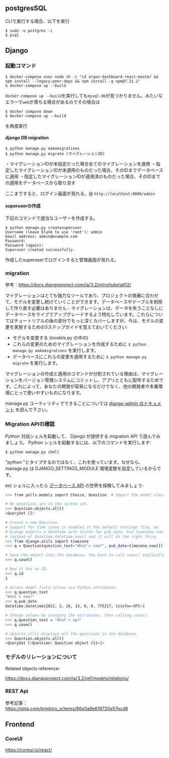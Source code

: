 ## postgresSQL

CLIで実行する場合、以下を実行
```
$ sudo -u postgres -i
$ psql
```

## Django

### 起動コマンド

```
$ docker-compose exec node sh -c "cd argon-dashboard-react-master && npm install --legacy-peer-deps && npm install -g npm@7.21.1"
$ docker-compose up --build
```

`docker-compose up --build`を実行しても`mysql-db`が見つかりません。みたいなエラーで`web`が落ちる場合があるのでその場合は

```
$ docker compose down
$ docker-compose up --build
```
を再度実行

#### django DB migration

```
$ python manage.py makemigrations
$ python manage.py migrate (マイグレーションID)
```

・マイグレーションIDが未指定だった場合全てのマイグレーションを適用
・指定したマイグレーションIDが未適用のものだった場合、そのIDまでデータベースに適用
・指定したマイグレーションIDが適用済のものだった場合、そのIDまでの適用をデータベースから取り消す

ここまですると、ログイン画面が見れる。@ `http://localhost:8000/admin`

#### superuserの作成
下記のコマンドで適当なユーザーを作成する。

```
$ python manage.py createsuperuser
Username (leave blank to use 'root'): admin
Email address: admin@example.com
Password:
Password (again):
Superuser created successfully.
```

作成したsuperuserでログインすると管理画面が見れる。

### migration
参考：https://docs.djangoproject.com/ja/3.2/intro/tutorial02/

マイグレーションはとても強力なツールであり、プロジェクトの発展に合わせて、モデルを変更し続けていくことができます。データベースやテーブルを削除して作り直す必要はありません - マイグレーションは、データを失うことなしにデータベースをライブでアップグレードするよう特化しています。これらについてはチュートリアルの後の部分でもっと深くカバーしますが、今は、モデルの変更を実施するための3ステップガイドを覚えておいてください:

* モデルを変更する (models.py の中の)
* これらの変更のためのマイグレーションを作成するために `$ python manage.py makemigrations` を実行します。
* データベースにこれらの変更を適用するために `$ python manage.py migrate` を実行します。

マイグレーションの作成と適用のコマンドが分割されている理由は、マイグレーションをバージョン管理システムにコミットし、アプリとともに配布するためです。これによって、あなたの開発が容易になるだけでなく、他の開発者や本番環境にとって使いやすいものになります。

manage.py ユーティリティでできることについては [django-admin のドキュメント](https://docs.djangoproject.com/ja/3.2/ref/django-admin/) を読んで下さい。

### Migration APIの確認

Python 対話シェルを起動して、 Django が提供する migration API で遊んでみましょう。 Python シェルを起動するには、以下のコマンドを実行します:

```
$ python manage.py shell
```
"python "とタイプするのではなく、これを使っています。なぜなら、 manage.py は DJANGO_SETTINGS_MODULE 環境変数を設定しているからです。

ex)
シェルに入ったら [データベース API](https://docs.djangoproject.com/ja/3.2/topics/db/queries/) の世界を探検してみましょう:

```bash
>>> from polls.models import Choice, Question  # Import the model classes we just wrote.

# No questions are in the system yet.
>>> Question.objects.all()
<QuerySet []>

# Create a new Question.
# Support for time zones is enabled in the default settings file, so
# Django expects a datetime with tzinfo for pub_date. Use timezone.now()
# instead of datetime.datetime.now() and it will do the right thing.
>>> from django.utils import timezone
>>> q = Question(question_text="What's new?", pub_date=timezone.now())

# Save the object into the database. You have to call save() explicitly.
>>> q.save()

# Now it has an ID.
>>> q.id
1

# Access model field values via Python attributes.
>>> q.question_text
"What's new?"
>>> q.pub_date
datetime.datetime(2012, 2, 26, 13, 0, 0, 775217, tzinfo=<UTC>)

# Change values by changing the attributes, then calling save().
>>> q.question_text = "What's up?"
>>> q.save()

# objects.all() displays all the questions in the database.
>>> Question.objects.all()
<QuerySet [<Question: Question object (1)>]>
```

### モデルのリレーションについて

Related objects reference:

https://docs.djangoproject.com/ja/3.2/ref/models/relations/

### REST Api
参考記事：<br>
https://qiita.com/kimihiro_n/items/86e0a9e619720e57ecd8

## Frontend

### CoreUI
https://coreui.io/react/
